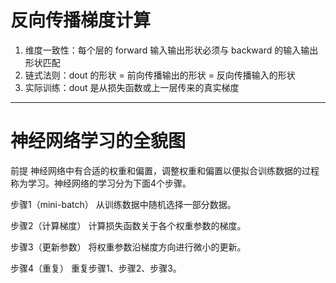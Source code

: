 # 反向传播梯度计算

1. 维度一致性：每个层的 forward 输入输出形状必须与 backward 的输入输出形状匹配
2. 链式法则：dout 的形状 = 前向传播输出的形状 = 反向传播输入的形状
3. 实际训练：dout 是从损失函数或上一层传来的真实梯度

---

# 神经网络学习的全貌图

前提
 神经网络中有合适的权重和偏置，调整权重和偏置以便拟合训练数据的过程称为学习。神经网络的学习分为下面4个步骤。

步骤1（mini-batch）
 从训练数据中随机选择一部分数据。

步骤2（计算梯度）
 计算损失函数关于各个权重参数的梯度。

步骤3（更新参数）
 将权重参数沿梯度方向进行微小的更新。

步骤4（重复）
 重复步骤1、步骤2、步骤3。